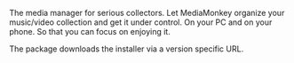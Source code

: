 The media manager for serious collectors. Let MediaMonkey organize your music/video collection and get it under control. On your PC and on your phone. So that you can focus on enjoying it.

The package downloads the installer via a version specific URL.